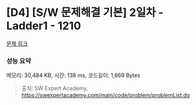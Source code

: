 # [D4] [S/W 문제해결 기본] 2일차 - Ladder1 - 1210 

[문제 링크](https://swexpertacademy.com/main/code/problem/problemDetail.do?contestProbId=AV14ABYKADACFAYh) 

### 성능 요약

메모리: 30,484 KB, 시간: 138 ms, 코드길이: 1,669 Bytes



> 출처: SW Expert Academy, https://swexpertacademy.com/main/code/problem/problemList.do